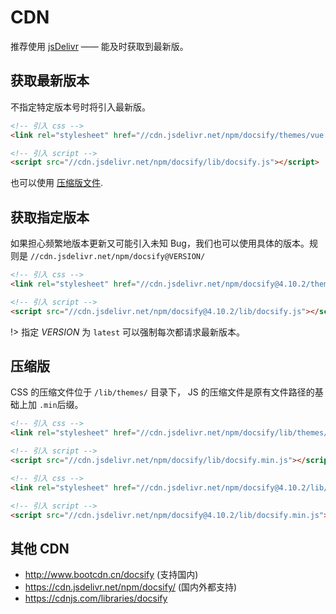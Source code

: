 # CDN

推荐使用 [jsDelivr](//cdn.jsdelivr.net) —— 能及时获取到最新版。

## 获取最新版本

不指定特定版本号时将引入最新版。

```html
<!-- 引入 css -->
<link rel="stylesheet" href="//cdn.jsdelivr.net/npm/docsify/themes/vue.css">

<!-- 引入 script -->
<script src="//cdn.jsdelivr.net/npm/docsify/lib/docsify.js"></script>
```

也可以使用 [压缩版文件](#compressed-file).

## 获取指定版本

如果担心频繁地版本更新又可能引入未知 Bug，我们也可以使用具体的版本。规则是 `//cdn.jsdelivr.net/npm/docsify@VERSION/`

```html
<!-- 引入 css -->
<link rel="stylesheet" href="//cdn.jsdelivr.net/npm/docsify@4.10.2/themes/vue.css">

<!-- 引入 script -->
<script src="//cdn.jsdelivr.net/npm/docsify@4.10.2/lib/docsify.js"></script>
```

!> 指定 *VERSION* 为 `latest` 可以强制每次都请求最新版本。

## 压缩版

CSS 的压缩文件位于 `/lib/themes/` 目录下，
JS 的压缩文件是原有文件路径的基础上加 `.min`后缀。

```html
<!-- 引入 css -->
<link rel="stylesheet" href="//cdn.jsdelivr.net/npm/docsify/lib/themes/vue.css">

<!-- 引入 script -->
<script src="//cdn.jsdelivr.net/npm/docsify/lib/docsify.min.js"></script>
```

```html
<!-- 引入 css -->
<link rel="stylesheet" href="//cdn.jsdelivr.net/npm/docsify@4.10.2/lib/themes/vue.css">

<!-- 引入 script -->
<script src="//cdn.jsdelivr.net/npm/docsify@4.10.2/lib/docsify.min.js"></script>
```

## 其他 CDN

- http://www.bootcdn.cn/docsify (支持国内)
- https://cdn.jsdelivr.net/npm/docsify/ (国内外都支持)
- https://cdnjs.com/libraries/docsify

